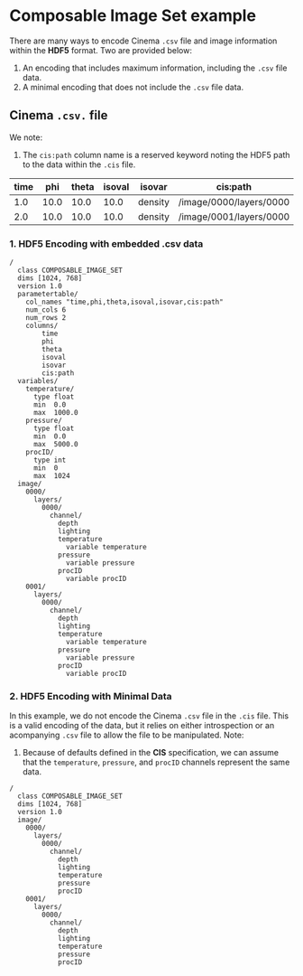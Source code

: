 # Composable Image Set example

There are many ways to encode Cinema `.csv` file and image information within the **HDF5** format. Two are provided below:

1. An encoding that includes maximum information, including the `.csv` file data.
2. A minimal encoding that does not include the `.csv` file data.

## Cinema `.csv.` file

We note:

1. The `cis:path` column name is a reserved keyword noting the HDF5 path to the data within the `.cis` file.

| time | phi  | theta | isoval | isovar  | cis:path | FILE |
| ---- | ---- | ----- | ------ | ------  | ---- | -------- |
| 1.0  | 10.0 | 10.0  |  10.0  | density | /image/0000/layers/0000 | output.cis |
| 2.0  | 10.0 | 10.0  |  10.0  | density | /image/0001/layers/0000 | output.cis |

### 1. HDF5 Encoding with embedded .csv data 
```
/
  class COMPOSABLE_IMAGE_SET
  dims [1024, 768]
  version 1.0
  parametertable/
    col_names "time,phi,theta,isoval,isovar,cis:path"
    num_cols 6
    num_rows 2
    columns/
        time
        phi
        theta
        isoval
        isovar
        cis:path
  variables/
    temperature/
      type float
      min  0.0
      max  1000.0
    pressure/
      type float
      min  0.0
      max  5000.0
    procID/
      type int
      min  0
      max  1024 
  image/
    0000/
      layers/
        0000/
          channel/
            depth
            lighting
            temperature
              variable temperature
            pressure
              variable pressure
            procID
              variable procID
    0001/
      layers/
        0000/
          channel/
            depth
            lighting
            temperature
              variable temperature
            pressure
              variable pressure
            procID
              variable procID
```

### 2. HDF5 Encoding with Minimal Data

In this example, we do not encode the Cinema `.csv` file in the `.cis` file. This is a valid encoding of the data, but it relies on either introspection or an acompanying `.csv` file to allow the file to be manipulated. Note:

1. Because of defaults defined in the **CIS** specification, we can assume that the `temperature`, `pressure`, and `procID` channels represent the same data.


```
/
  class COMPOSABLE_IMAGE_SET
  dims [1024, 768]
  version 1.0
  image/
    0000/
      layers/
        0000/
          channel/
            depth
            lighting
            temperature
            pressure
            procID
    0001/
      layers/
        0000/
          channel/
            depth
            lighting
            temperature
            pressure
            procID
```
